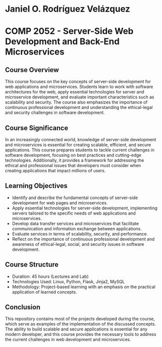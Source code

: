 # Janiel O. Rodríguez Velázquez
# COMP 2052 - Server-Side Web Development and Back-End Microservices

## Course Overview

This course focuses on the key concepts of server-side development for web applications and microservices. Students learn to work with software architectures for the web, apply essential technologies for server and microservice development, and evaluate important characteristics such as scalability and security. The course also emphasizes the importance of continuous professional development and understanding the ethical-legal and security challenges in software development.

## Course Significance

In an increasingly connected world, knowledge of server-side development and microservices is essential for creating scalable, efficient, and secure applications. This course prepares students to tackle current challenges in software development, focusing on best practices and cutting-edge technologies. Additionally, it provides a framework for addressing the ethical and professional issues that developers must consider when creating applications that impact millions of users.

## Learning Objectives

- Identify and describe the fundamental concepts of server-side development for web pages and microservices.
- Apply essential technologies for server-side development, implementing servers tailored to the specific needs of web applications and microservices.
- Develop data transfer services and microservices that facilitate communication and information exchange between applications.
- Evaluate services in terms of scalability, security, and performance.
- Reflect on the importance of continuous professional development and awareness of ethical-legal, social, and security issues in software development.

## Course Structure

- Duration: 45 hours (Lectures and Lab)
- Technologies Used: Linux, Python, Flask, Jinja2, MySQL
- Methodology: Project-based learning with an emphasis on the practical application of learned concepts.

## Conclusion

This repository contains most of the projects developed during the course, which serve as examples of the implementation of the discussed concepts. The ability to build scalable and secure applications is essential for any modern developer, and this course provides the necessary tools to address the current challenges in web development and microservices.
